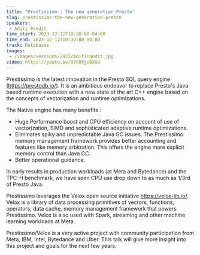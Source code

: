 ```yaml
---
title: "Prestissimo : The new generation Presto"
slug: prestissimo-the-new-generation-presto
speakers:
 - Aditi Pandit
time_start: 2023-12-12T10:20:00-04:00
time_end: 2023-12-12T10:30:00-04:00
track: Databases
images:
 - /images/sessions/2023/AditiPandit.jpg
video: https://youtu.be/O7CHFgcBXGU
---
```


Prestissimo is the latest innovation in the Presto SQL query engine (https://prestodb.io/). It is an ambitious endeavor to replace Presto's Java based runtime execution with a new state of the art C++ engine based on the concepts of vectorization and runtime optimizations. 
 
The Native engine has many benefits : 
 * Huge Performance boost and CPU efficiency on account of use of vectorization, SIMD and sophisticated adaptive runtime optimizations. 
 * Eliminates spiky and unpredictable Java GC issues. The Prestissimo memory management framework provides better accounting and features like memory arbitration. This offers the engine more explicit memory control than Java GC. 
 * Better operational guidance.
 
In early results in production workloads (at Meta and Bytedance) and the TPC-H benchmark, we have seen CPU use drop down to as much as 1/3rd of Presto Java. 
 
Prestissimo leverages the Velox open source initiative https://velox-lib.io/. Velox is a library of data processing primitives of vectors, functions, operators, data cache, memory management framework that powers Prestissimo. Velox is also used with Spark, streaming and other machine learning workloads at Meta. 

Prestissimo/Velox is a very active project with community participation from Meta, IBM, Intel, Bytedance and Uber. This talk will give more insight into this project and goals for the next few years.